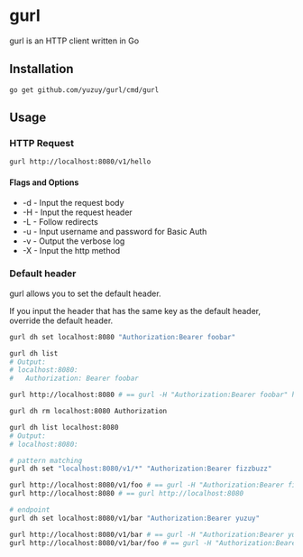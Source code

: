 # gurl

gurl is an HTTP client written in Go

## Installation

```
go get github.com/yuzuy/gurl/cmd/gurl
```

## Usage

### HTTP Request

```bash
gurl http://localhost:8080/v1/hello
```

#### Flags and Options

- -d - Input the request body
- -H - Input the request header
- -L - Follow redirects
- -u - Input username and password for Basic Auth
- -v - Output the verbose log
- -X - Input the http method

### Default header

gurl allows you to set the default header.

If you input the header that has the same key as the default header, override the default header.

```bash
gurl dh set localhost:8080 "Authorization:Bearer foobar"

gurl dh list
# Output:
# localhost:8080:
#   Authorization: Bearer foobar

gurl http://localhost:8080 # == gurl -H "Authorization:Bearer foobar" http://localhost:8080

gurl dh rm localhost:8080 Authorization

gurl dh list localhost:8080
# Output:
# localhost:8080:

# pattern matching
gurl dh set "localhost:8080/v1/*" "Authorization:Bearer fizzbuzz"

gurl http://localhost:8080/v1/foo # == gurl -H "Authorization:Bearer fizzbuzz" http://localhost:8080/v1/foo
gurl http://localhost:8080 # == gurl http://localhost:8080

# endpoint
gurl dh set localhost:8080/v1/bar "Authorization:Bearer yuzuy"

gurl http://localhost:8080/v1/bar # == gurl -H "Authorization:Bearer yuzuy" http://localhost:8080/v1/bar
gurl http://localhost:8080/v1/bar/foo # == gurl -H "Authorization:Bearer fizzbuzz" http://localhost:8080/v1/bar/foo
```
